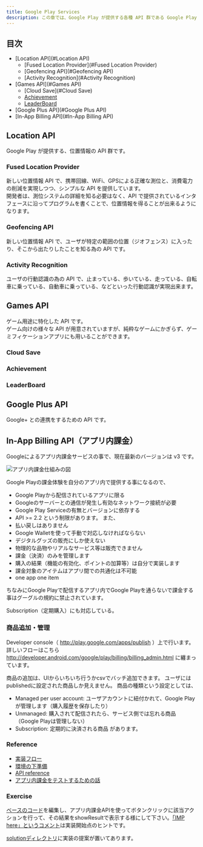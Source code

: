 ```yaml
---
title: Google Play Services
description: この章では、Google Play が提供する各種 API 群である Google Play Services について解説します。
---
```


## 目次

- [Location API](#Location API)
  - [Fused Location Provider](#Fused Location Provider)
  - [Geofencing API](#Geofencing API)
  - [Activity Recognition](#Activity Recognition)
- [Games API](#Games API)
  - [Cloud Save](#Cloud Save)
  - [Achievement](#Achievement)
  - [LeaderBoard](#LeaderBoard)
- [Google Plus API](#Google Plus API)
- [In-App Billing API](#In-App Billing API)

## Location API

Google Play が提供する、位置情報の API 群です。

### Fused Location Provider

新しい位置情報 API で、携帯回線、WiFi、GPSによる正確な測位と、消費電力の削減を実現しつつ、シンプルな API を提供しています。<br />
開発者は、測位システムの詳細を知る必要はなく、API で提供されているインタフェースに沿ってプログラムを書くことで、位置情報を得ることが出来るようになります。

### Geofencing API

新しい位置情報 API で、ユーザが特定の範囲の位置（ジオフェンス）に入ったり、そこから出たりしたことを知る為の API です。

### Activity Recognition

ユーザの行動認識の為の API で、止まっている、歩いている、走っている、自転車に乗っている、自動車に乗っている、などといった行動認識が実現出来ます。

## Games API

ゲーム用途に特化した API です。<br />
ゲーム向けの様々な API が用意されていますが、純粋なゲームにかぎらず、ゲーミフィケーションアプリにも用いることができます。

### Cloud Save

### Achievement

### LeaderBoard

## Google Plus API

Google+ との連携をするための API です。

## In-App Billing API（アプリ内課金）

Googleによるアプリ内課金サービスの事で、現在最新のバージョンは v3 です。

![アプリ内課金仕組みの図]({{site.baseurl}}/assets/03-07/Android_in_app_billing.png)

Google Playの課金体験を自分のアプリ内で提供する事になるので、
* Google Playから配信されているアプリに限る
* Googleのサーバーとの通信が発生し有効なネットワーク接続が必要
* Google Play Serviceの有無とバージョンに依存する
 * API >= 2.2
という制限があります。
また、
* 払い戻しはありません
 * Google Walletを使って手動で対応しなければならない
* デジタルグッズの販売にしか使えない
 * 物理的な品物やリアルなサービス等は販売できません
* 課金（決済）のみを管理します
 * 購入の結果（機能の有効化、ポイントの加算等）は自分で実装します
* 課金対象のアイテムはアプリ間での共通化は不可能
 * one app one item

ちなみにGoogle Playで配信するアプリ内でGoogle Playを通らないで課金する事はグーグルの規約に禁止されています。

Subscription（定期購入）にも対応している。

### 商品追加・管理

Developer console（ http://play.google.com/apps/publish ）上で行います。
詳しいフローはこちら http://developer.android.com/google/play/billing/billing_admin.html に纏まっています。

商品の追加は、UIからいちいち行うかcsvでバッチ追加できます。
ユーザにはpublishedに設定された商品しか見えません。
商品の種類という設定としては、
* Managed per user account: ユーザアカウントに紐付かれて、Google Playが管理します（購入履歴を保存したり）
* Unmanaged: 購入されて配信されたら、サービス側では忘れる商品（Google Playは管理しない）
* Subscription: 定期的に決済される商品
があります。

### Reference

* [実装フロー](http://developer.android.com/google/play/billing/billing_integrate.html#billing-download)
 * [環境の下準備](http://developer.android.com/training/in-app-billing/preparing-iab-app.html)
* [API reference](http://developer.android.com/google/play/billing/billing_reference.html)
* [アプリ内課金をテストするための話](http://developer.android.com/google/play/billing/billing_testing.html)

### Exercise

[ベースのコード](https://github.com/mixi-inc/AndroidTraining/tree/master/projects/advanced/7th/MixiDummyInAppPurchase/statement)を編集し、アプリ内課金APIを使ってボタンクリックに該当アクションを行って、その結果をshowResultで表示する様にして下さい。[「IMP here」というコメント](https://github.com/mixi-inc/AndroidTraining/blob/master/projects/advanced/7th/MixiDummyInAppPurchase/statement/src/jp/mixi/training/inapppurchase/MainActivity.java#L43)は実装開始点のヒントです。

[solutionディレクトリ](https://github.com/mixi-inc/AndroidTraining/tree/master/projects/advanced/7th/MixiDummyInAppPurchase/solution)に実装の提案が置いてあります。
